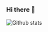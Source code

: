 ### Hi there 👋

![Github stats](https://github-readme-stats.vercel.app/api?username=DeguzBelarus&theme=highcontrast&show_icons=true&count_private=true)
<!--
**DeguzBelarus/DeguzBelarus** is a ✨ _special_ ✨ repository because its `README.md` (this file) appears on your GitHub profile.

Here are some ideas to get you started:

- 🔭 I’m currently working on ...
- 🌱 I’m currently learning ...
- 👯 I’m looking to collaborate on ...
- 🤔 I’m looking for help with ...
- 💬 Ask me about ...
- 📫 How to reach me: ...
- 😄 Pronouns: ...
- ⚡ Fun fact: ...
-->
